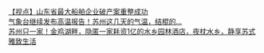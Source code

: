   
[【视点】山东省最大船舶企业破产案重整成功](http://www.dianyue.me/archives/303/3lwbzlgd2lle9qvv/)  
[气象台继续发布高温报告！苏州这几天的气温，结棍的...](http://www.dianyue.me/archives/934/3lwbzlgd2lle9qvv/)  
[苏州只一家！金鸡湖畔，隐匿一家耗资1亿的水乡园林酒店，夜枕水乡，静享苏式雅致生活](http://www.dianyue.me/archives/733/d8hrrlb553i1arwe/)